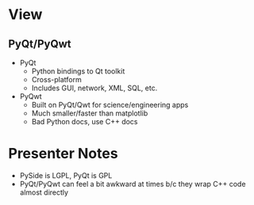 # View

## PyQt/PyQwt

- PyQt
    - Python bindings to Qt toolkit
    - Cross-platform
    - Includes GUI, network, XML, SQL, etc.
- PyQwt
    - Built on PyQt/Qwt for science/engineering apps
    - Much smaller/faster than matplotlib
    - Bad Python docs, use C++ docs

# Presenter Notes

- PySide is LGPL, PyQt is GPL
- PyQt/PyQwt can feel a bit awkward at times b/c they wrap C++ code almost
  directly
